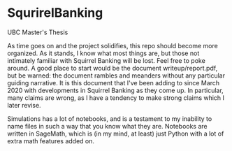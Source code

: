 # SqurirelBanking
UBC Master's Thesis

As time goes on and the project solidifies, this repo should become more organized. As it stands, I know what most things are, but those not intimately
familiar with Squirrel Banking will be lost. Feel free to poke around. A good place to start would be the document writeup/report.pdf, but be warned:
the document rambles and meanders without any particular guiding narrative. It is this document that I've been adding to since March 2020 with developments
in Squirrel Banking as they come up. In particular, many claims are wrong, as I have a tendency to make strong claims which I later revise. 

Simulations has a lot of notebooks, and is a testament to my inability to name files in such a way that you know what they are. Notebooks are written
in SageMath, which is (in my mind, at least) just Python with a lot of extra math features added on. 
